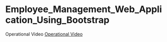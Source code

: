 # Employee_Management_Web_Application_Using_Bootstrap


Operational Video [Operational Video](generate/GenerateService.class)
